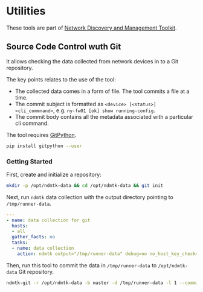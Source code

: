 # Utilities

These tools are part of [Network Discovery and Management Toolkit](https://github.com/greenpau/ndmtk).

## Source Code Control wuth Git

It allows checking the data collected from network devices in to a Git repository.

The key points relates to the use of the tool:
- The collected data comes in a form of file. The tool commits a file at a time.
- The commit subject is formatted as `<device> [<status>] <cli_commnand>`, e.g.
  `ny-fw01 [ok] show running-config`.
- The commit body contains all the metadata associated with a particular
  cli command.

The tool requires [GitPython](http://gitpython.readthedocs.io).

```bash
pip install gitpython --user
```

### Getting Started

First, create and initialize a repository:

```bash
mkdir -p /opt/ndmtk-data && cd /opt/ndmtk-data && git init
```

Next, run `ndmtk` data collection with the output directory pointing
to `/tmp/runner-data`.

```yaml
---
- name: data collection for git
  hosts:
  - all
  gather_facts: no
  tasks:
  - name: data collection
    action: ndmtk output="/tmp/runner-data" debug=no no_host_key_check=yes on_error=continue
```

Then, run this tool to commit the data in `/tmp/runner-data` to `/opt/ndmtk-data`
Git repository.

```bash
ndmtk-git -r /opt/ndmtk-data -b master -d /tmp/runner-data -l 1 --commit
```
